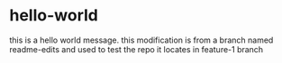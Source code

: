 # hello-world
this is a hello world message.
this modification is from a branch named readme-edits and used to test the repo
it locates in feature-1 branch
